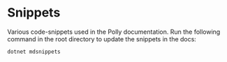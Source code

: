 # Snippets

Various code-snippets used in the Polly documentation. Run the following command in the root directory to update the snippets in the docs:

```powershell
dotnet mdsnippets
```
